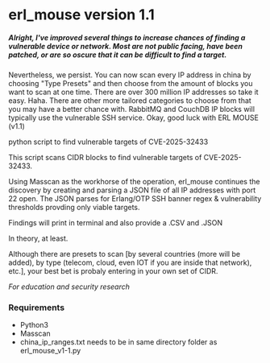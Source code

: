 # erl_mouse version 1.1

##### Alright, I've improved several things to increase chances of finding a vulnerable device or network.  Most are not public facing, have been patched, or are so oscure that it can be difficult to find a target. 
Nevertheless, we persist.  You can now scan every IP address in china by choosing "Type Presets" and then choose from the amount of blocks you want to scan at one time.  There are over 300 million IP addresses so take it easy.  Haha.
There are other more tailored categories to choose from that you may have a better chance with.  RabbitMQ and CouchDB IP blocks will typically use the vulnerable SSH service.  Okay, good luck with ERL MOUSE (v1.1)

  
python script to find vulnerable targets of CVE-2025-32433 

This script scans CIDR blocks to find vulnerable targets of CVE-2025-32433.  

Using Masscan as the workhorse of the operation, erl_mouse continues the discovery by creating and parsing a JSON file of all IP addresses with port 22 open.  The JSON parses for Erlang/OTP SSH banner regex & vulnerability thresholds provding only viable targets.

Findings will print in terminal and also provide a .CSV and .JSON

In theory, at least.

Although there are presets to scan [by several countries (more will be added), by type (telecom, cloud, even IOT if you are inside that network), etc.], your best bet is probaly entering in your own set of CIDR.


*For education and security research*

### Requirements

- Python3
- Masscan
- china_ip_ranges.txt needs to be in same directory folder as erl_mouse_v1-1.py

